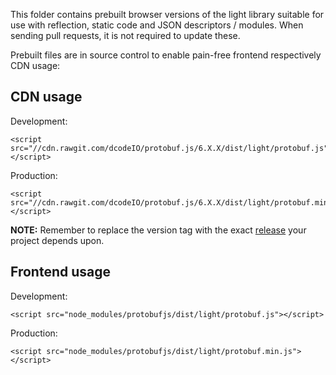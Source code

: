 This folder contains prebuilt browser versions of the light library suitable for use with
reflection, static code and JSON descriptors / modules. When sending pull requests, it is not
required to update these.

Prebuilt files are in source control to enable pain-free frontend respectively CDN usage:

CDN usage
---------

Development:

```
<script src="//cdn.rawgit.com/dcodeIO/protobuf.js/6.X.X/dist/light/protobuf.js"></script>
```

Production:

```
<script src="//cdn.rawgit.com/dcodeIO/protobuf.js/6.X.X/dist/light/protobuf.min.js"></script>
```

**NOTE:** Remember to replace the version tag with the
exact [release](https://github.com/dcodeIO/protobuf.js/tags) your project depends upon.

Frontend usage
--------------

Development:

```
<script src="node_modules/protobufjs/dist/light/protobuf.js"></script>
```

Production:

```
<script src="node_modules/protobufjs/dist/light/protobuf.min.js"></script>
```
